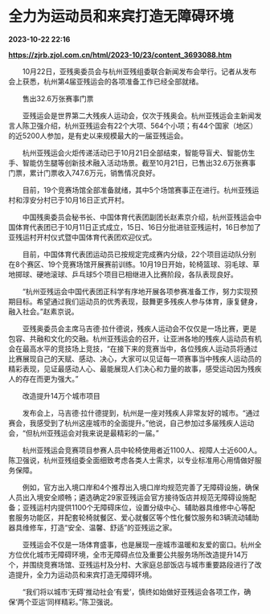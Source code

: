 # 全力为运动员和来宾打造无障碍环境

**2023-10-22 22:16**

**https://zjrb.zjol.com.cn/html/2023-10/23/content_3693088.htm**

　　10月22日，亚残奥委员会与杭州亚残组委联合新闻发布会举行。记者从发布会上获悉，杭州第4届亚残运会的各项准备工作已经全部就绪。

　　售出32.6万张赛事门票

　　亚残运会是世界第二大残疾人运动会，仅次于残奥会。杭州亚残运会主新闻发言人陈卫强介绍，杭州亚残运会有22个大项、564个小项；有44个国家（地区）的近5200人参加，是有史以来规模最大的一届亚残运会。

　　杭州亚残运会火炬传递活动已于10月21日全部结束，智能导盲犬、智能仿生手、智能仿生腿等创新技术融入活动场景。截至10月21日，已售出32.6万张赛事门票，累计门票收入747.6万元，销售情况良好。

　　目前，19个竞赛场馆全部准备就绪，其中5个场馆赛事正在进行。杭州亚残运村和淳安分村已于10月16日正式开村。

　　中国残奥委员会秘书长、中国体育代表团副团长赵素京介绍，杭州亚残运会中国体育代表团已于10月11日正式成立，15日、16日分批进驻亚残运村，16日参加了亚残运村开村仪式暨中国体育代表团欢迎仪式。

　　目前，中国体育代表团运动员已按规定完成赛内分级，22个项目运动队分别在8个赛区、19个竞赛场馆开展赛前训练。10月19日开始，轮椅篮球、羽毛球、草地掷球、硬地滚球、乒乓球5个项目已相继进入比赛阶段，各队表现良好。

　　“杭州亚残运会中国代表团正科学有序地开展各项参赛准备工作，努力实现预期目标。希望通过我们运动员的优秀表现，鼓舞更多残疾人参与体育，康复健身，融入社会。”赵素京说。

　　亚残奥委员会主席马吉德·拉什德说，残疾人运动会不仅仅是一场比赛，更是包容、共融和文化的交融。杭州亚残运会的召开，让亚洲各地的残疾人运动员有机会在最高水平的竞技场上竞技，“在接下来的竞赛当中，各位残疾人运动员将通过比赛展现自己的天赋、感动、决心，大家可以见证每一项赛事当中残疾人运动员的精彩表现，见证最感动人心、最能展现人们决心和力量的故事，感受运动因为残疾人的存在而更为强大。”

　　改造提升14万个城市项目

　　发布会上，马吉德·拉什德提到，杭州是一座对残疾人非常友好的城市。“通过赛会，我感受到了杭州这座城市的全面提升。”他说，自己参加过多届残疾人运动会，“但杭州亚残运会对我来说是最精彩的一届。”

　　杭州亚残运会竞赛项目参赛人员中轮椅使用者近1100人、视障人士近600人。陈卫强说，杭州亚残组委全面细致考虑各类人士需求，以专业标准用心用情做好服务保障。

　　例如，官方出入境口岸和4个推荐出入境口岸均规范完善了无障碍设施，确保人员出入境安全顺畅；遴选确定29家亚残运会官方接待饭店并规范无障碍设施配备；亚残运村内提供1100个无障碍床位，设置分级中心、辅助器具维修中心等配套服务功能区，并配套轮椅就餐区、爱心就餐区等个性化餐饮服务和3辆流动辅助器具维修车，打造“安全、温馨、舒适”的亚残运之家。

　　亚残运会不仅是一场体育盛事，也是展现一座城市温暖和友爱的窗口。杭州全方位优化城市无障碍环境，全市无障碍点位及重要公共服务场所改造提升14万个，并围绕竞赛场馆、亚残运村及分村、大家庭总部饭店与城市重要路段进行了改造提升，全力为运动员和来宾打造无障碍环境。

　　“我们将以城市‘无碍’推动社会‘有爱’，慎终如始做好亚残运会各项工作，确保‘两个亚运’同样精彩。”陈卫强说。